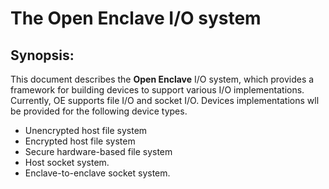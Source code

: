 The Open Enclave I/O system
===========================

Synopsis:
---------

This document describes the **Open Enclave** I/O system, which provides a 
framework for building devices to support various I/O implementations. 
Currently, OE supports file I/O and socket I/O. Devices implementations
wll be provided for the following device types.

- Unencrypted host file system
- Encrypted host file system
- Secure hardware-based file system
- Host socket system.
- Enclave-to-enclave socket system.

